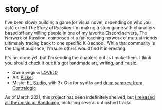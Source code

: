 # story_of

I've been slowly building a game (or visual novel, depending on who you ask) called *The Story of Rassilon*. I'm making a story game with characters based off any willing people in one of my favorite Discord servers, The Network of Rassilon, composed of a far-reaching network of mutual friends ultimately tracing back to one specific K-8 school. While that community is the target audience, I'm sure others would find it interesting.

It's not done yet, but I'm sending the chapters out as I make them. I think you should check it out: it's got handmade art, writing, and music.

* Game engine: [LOVE2D](https://love2d.org/)
* Art: [Piskel](https://www.piskelapp.com/)
* Music: [FL Studio](https://www.image-line.com/flstudio/), with 3x Osc for synths and [drum samples from Contralogic](http://www.contralogic.com/256-nes-samples/)

As of March 2021, this project has been indefinitely shelved, but [I released all the music on Bandcamp](https://thefluffybread.bandcamp.com/album/the-story-of-rassilon), including several unfinished tracks.
